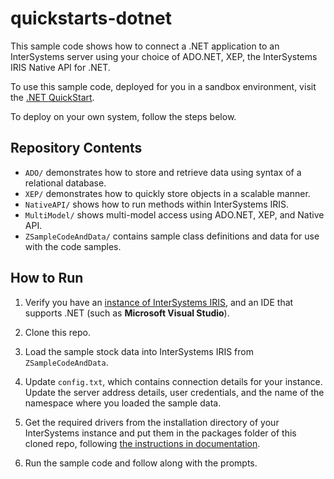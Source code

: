 # quickstarts-dotnet
This sample code shows how to connect a .NET application to an InterSystems server using your choice of ADO.NET, XEP, the InterSystems IRIS Native API for .NET.

To use this sample code, deployed for you in a sandbox environment, visit the [.NET QuickStart](https://learning.intersystems.com/course/view.php?name=.NET%20QS). 

To deploy on your own system, follow the steps below.

## Repository Contents

* `ADO/` demonstrates how to store and retrieve data using syntax of a relational database. 
* `XEP/` demonstrates how to quickly store objects in a scalable manner.
* `NativeAPI/` shows how to run methods within InterSystems IRIS.
* `MultiModel/` shows multi-model access using ADO.NET, XEP, and Native API.
* `ZSampleCodeAndData/` contains sample class definitions and data for use with the code samples.

## How to Run

1. Verify you have an [<span class="urlformat">instance of InterSystems IRIS</span>](https://learning.intersystems.com/course/view.php?name=Get%20InterSystems%20IRIS), and an IDE that supports .NET (such as **Microsoft Visual Studio**). 

3. Clone this repo.

3. Load the sample stock data into InterSystems IRIS from `ZSampleCodeAndData`. 

4. Update `config.txt`, which contains connection details for your instance. Update the server address details, user credentials, and the name of the namespace where you loaded the sample data.

5. Get the required drivers from the installation directory of your InterSystems instance and put them in the packages folder of this cloned repo, following [the instructions in documentation](https://docs.intersystems.com/components/csp/docbook/DocBook.UI.Page.cls?KEY=PAGE_extconnex#PAGE_extconnex_dotnet).

6. Run the sample code and follow along with the prompts.